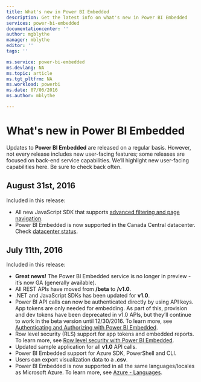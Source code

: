 ```yaml
---
title: What's new in Power BI Embedded
description: Get the latest info on what's new in Power BI Embedded
services: power-bi-embedded
documentationcenter: ''
author: mgblythe
manager: mblythe
editor: ''
tags: ''

ms.service: power-bi-embedded
ms.devlang: NA
ms.topic: article
ms.tgt_pltfrm: NA
ms.workload: powerbi
ms.date: 07/06/2016
ms.author: mblythe

---
```

# What's new in Power BI Embedded
Updates to **Power BI Embedded** are released on a regular basis. However, not every release includes new user-facing features; some releases are focused on back-end service capabilities. We’ll highlight new user-facing capabilities here. Be sure to check back often.

## August 31st, 2016
Included in this release:

* All new JavaScript SDK that supports [advanced filtering and page navigation](power-bi-embedded-interact-with-reports.md).
* Power BI Embedded is now supported in the Canada Central datacenter. Check [datacenter status](https://azure.microsoft.com/status/).

## July 11th, 2016
Included in this release:

* **Great news!** The Power BI Embedded service is no longer in preview - it’s now GA (generally available).  
* All REST APIs have moved from **/beta** to **/v1.0**.
* .NET and JavaScript SDKs has been updated for **v1.0**.
* Power BI API calls can now be authenticated directly by using API keys. App tokens are only needed for embedding. As part of this, provision and dev tokens have been deprecated in v1.0 APIs, but they’ll continue to work in the beta version until 12/30/2016. To learn more, see [Authenticating and Authorizing with Power BI Embedded](power-bi-embedded-app-token-flow.md).
* Row level security (RLS) support for app tokens and embedded reports. To learn more, see [Row level security with Power BI Embedded](power-bi-embedded-rls.md).
* Updated sample application for all **v1.0** API calls.
* Power BI Embedded support for Azure SDK, PowerShell and CLI.
* Users can export visualization data to a **.csv**.
* Power BI Embedded is now supported in all the same languages/locales as Microsoft Azure. To learn more, see  [Azure - Languages](http://social.technet.microsoft.com/wiki/contents/articles/4234.windows-azure-extent-of-localization.aspx).

